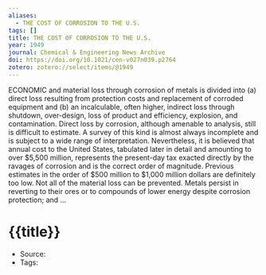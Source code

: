 ```yaml
---
aliases:
  - THE COST OF CORROSION TO THE U.S.
tags: []
title: THE COST OF CORROSION TO THE U.S.
year: 1949
journal: Chemical & Engineering News Archive
doi: https://doi.org/10.1021/cen-v027n039.p2764
zotero: zotero://select/items/@1949
---
```

<!-- START_ABSTRACT -->
ECONOMIC and material loss through corrosion of metals is divided into (a) direct loss resulting from protection costs and replacement of corroded equipment and (b) an incalculable, often higher, indirect loss through shutdown, over-design, loss of product and efficiency, explosion, and contamination. Direct loss by corrosion, although amenable to analysis, still is difficult to estimate. A survey of this kind is almost always incomplete and is subject to a wide range of interpretation. Nevertheless, it is believed that annual cost to the United States, tabulated later in detail and amounting to over $5,500 million, represents the present-day tax exacted directly by the ravages of corrosion and is the correct order of magnitude. Previous estimates in the order of $500 million to $1,000 million dollars are definitely too low. Not all of the material loss can be prevented. Metals persist in reverting to their ores or to compounds of lower energy despite corrosion protection; and ...
<!-- END_ABSTRACT -->

<!-- START_TEMPLATE -->
# {{title}}

- Source:
- Tags: 
<!-- END_TEMPLATE -->